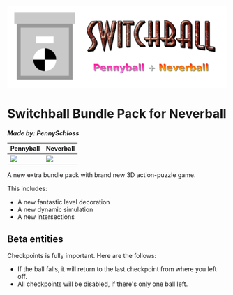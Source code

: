 ![repos__logo_title](img/promo/logo_title.png)
# Switchball Bundle Pack for Neverball
***Made by: PennySchloss***

Pennyball | Neverball
----------|----------
<a href="https://discord.gg/qnJR263Hm2"><img src="https://img.shields.io/discord/886320472088797184?logo=discord"></a> | <a href="https://discord.gg/HhMfr4N6H6"><img src="https://img.shields.io/discord/669254822758711297?logo=discord"></a>

A new extra bundle pack with brand new 3D action-puzzle game.

This includes:
* A new fantastic level decoration
* A new dynamic simulation
* A new intersections

## Beta entities
Checkpoints is fully important. Here are the follows:
* If the ball falls, it will return to the last checkpoint from where you left off.
* All checkpoints will be disabled, if there's only one ball left.
